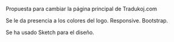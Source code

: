 Propuesta para cambiar la página principal de Tradukoj.com

Se le da presencia a los colores del logo. Responsive. Bootstrap.

Se ha usado Sketch para el diseño. 